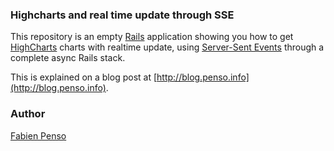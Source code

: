 ### Highcharts and real time update through SSE

This repository is an empty [Rails](http://www.rubyonrails.org/) application
showing you how to get [HighCharts](http://www.highcharts.com) charts with
realtime update, using [Server-Sent
Events](http://en.wikipedia.org/wiki/Server-sent_events) through a complete
async Rails stack.

This is explained on a blog post at
[http://blog.penso.info](http://blog.penso.info).

### Author

[Fabien Penso](http://blog.penso.info)
